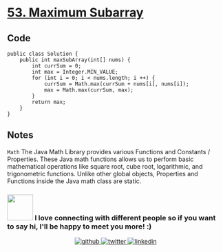 # [53. Maximum Subarray](http://https://leetcode.com/problems/maximum-subarray/)
## Code
```
public class Solution {
    public int maxSubArray(int[] nums) {
        int currSum = 0;
        int max = Integer.MIN_VALUE;
        for (int i = 0; i < nums.length; i ++) {
            currSum = Math.max(currSum + nums[i], nums[i]);
            max = Math.max(currSum, max);
        }
        return max;
    }
}
```
## Notes
`Math`
The Java Math Library provides various Functions and Constants / Properties. These Java math functions allows us to perform basic mathematical operations like square root, cube root, logarithmic, and trigonometric functions. Unlike other global objects, Properties and Functions inside the Java math class are static.

### <img src="https://media.giphy.com/media/LnQjpWaON8nhr21vNW/giphy.gif" width="60"> <b>I love connecting with different people</b> so if you want to say <b>hi, I'll be happy to meet you more!</b> :)

<div align="center">
<a href="https://github.com/creeper-exe" target="_blank">
<img src=https://img.shields.io/badge/github-%2324292e.svg?&style=for-the-badge&logo=github&logoColor=white alt=github style="margin-bottom: 5px;" />
</a>
<a href="https://twitter.com/Nouureldin_Ehab" target="_blank">
<img src=https://img.shields.io/badge/twitter-%2300acee.svg?&style=for-the-badge&logo=twitter&logoColor=white alt=twitter style="margin-bottom: 5px;" />
</a>
<a href="https://linkedin.com/in/noureldin-ehab-a57940190" target="_blank">
<img src=https://img.shields.io/badge/linkedin-%231E77B5.svg?&style=for-the-badge&logo=linkedin&logoColor=white alt=linkedin style="margin-bottom: 5px;" />
</a>  
</div>  
